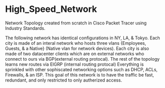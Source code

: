 # High_Speed_Network
Network Topology created from scratch in Cisco Packet Tracer using Industry Standards.

The following network has identical configurations in NY, LA, & Tokyo. 
Each city is made of an interal network who hosts three vlans {Employees, Guests, & a Native} (Native vlan for network devices).
Each city is also made of two datacenter clients which are on external networks who connect to ours via BGP(external routing protocal).
The rest of the topology learns new routes via EIGRP (internal routing protocal)
Everything is sprinkled with other sophiscated networking options such as DHCP, ACLs, Firewalls, & an ISP.
This goal of this network is to have the traffic be fast, redundant, and only restricted to only autherized access.
